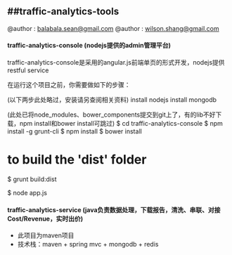 ##traffic-analytics-tools
---------------------------------------------------------------------------------

@author : balabala.sean@gmail.com
@author : wilson.shang@gmail.com

#### traffic-analytics-console (nodejs提供的admin管理平台)

traffic-analytics-console是采用的angular.js前端单页的形式开发，nodejs提供restful service

在运行这个项目之前，你需要做如下的步骤：

(以下两步此处略过，安装请另查阅相关资料)
install nodejs
install mongodb


(此处已将node_modules、bower_components提交到git上了，有的lib不好下载，npm install和bower install可跳过)
$ cd traffic-analytics-console
$ npm install -g grunt-cli
$ npm install
$ bower install

# to build the 'dist' folder
$ grunt build:dist

$ node app.js


#### traffic-analytics-service (java负责数据处理，下载报告，清洗、串联、对接Cost/Revenue，实时出价)

* 此项目为maven项目
* 技术栈：maven + spring mvc + mongodb + redis
